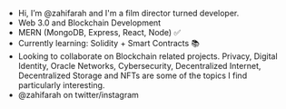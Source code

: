 - Hi, I’m @zahifarah and I'm a film director turned developer.
- Web 3.0 and Blockchain Development
- MERN (MongoDB, Express, React, Node) ✅
- Currently learning: Solidity + Smart Contracts 📚 
- Looking to collaborate on Blockchain related projects. Privacy, Digital Identity, Oracle Networks, Cybersecurity, Decentralized Internet, Decentralized Storage and NFTs are some of the topics I find particularly interesting.
- @zahifarah on twitter/instagram

<!---
zahifarah/zahifarah is a ✨ special ✨ repository because its `README.md` (this file) appears on your GitHub profile.
You can click the Preview link to take a look at your changes.
--->
